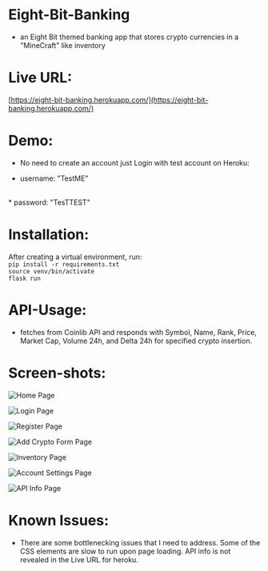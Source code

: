 # Eight-Bit-Banking

* an Eight Bit themed banking app that stores crypto currencies in a "MineCraft" like inventory

# Live URL:  

[https://eight-bit-banking.herokuapp.com/](https://eight-bit-banking.herokuapp.com/)

# Demo:

* No need to create an account just Login with test account on Heroku:

* username: "TestME" 
<br />
* password: "TesTTEST"

# Installation:

After creating a virtual environment, run: 
<br />
```pip install -r requirements.txt```
<br />
```source venv/bin/activate```
<br />
```flask run```


# API-Usage:

* fetches from Coinlib API and responds with Symbol, Name, Rank, Price, Market Cap, Volume 24h, and Delta 24h for specified crypto insertion.

# Screen-shots:

![Home Page](./screenshots/Home-Page.png)

![Login Page](./screenshots/Login-Page.png)

![Register Page](./screenshots/Register-Page.png)

![Add Crypto Form Page](./screenshots/Add-Crypto-Form-Page.png)

![Inventory Page](./screenshots/Inventory-Page.png)

![Account Settings Page](./screenshots/Account-Settings-Page.png)

![API Info Page](./screenshots/API-Info-Page.png)


# Known Issues: 

* There are some bottlenecking issues that I need to address. Some of the CSS elements are slow to run upon page loading. API info is not revealed in the Live URL for heroku.